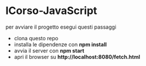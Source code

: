 # ICorso-JavaScript
per avviare il progetto esegui questi passaggi 
* clona questo repo
* installa le dipendenze con **npm install**
* avvia il server con **npm start**
* apri il browser su **http://localhost:8080/fetch.html**
